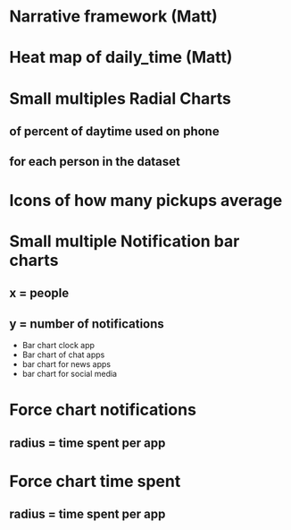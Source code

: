 # Narrative framework  (Matt) 

# Heat map of daily_time (Matt)

# Small multiples Radial Charts
  ## of percent of daytime used on phone
  ## for each person in the dataset 

# Icons of how many pickups average 
  ## 

# Small multiple Notification bar charts 
## x = people
## y = number of notifications 
  * Bar chart clock app
  * Bar chart of chat apps 
  * bar chart for news apps 
  * bar chart for social media 

# Force chart notifications
  ## radius = time spent per app

# Force chart time spent
  ## radius = time spent per app